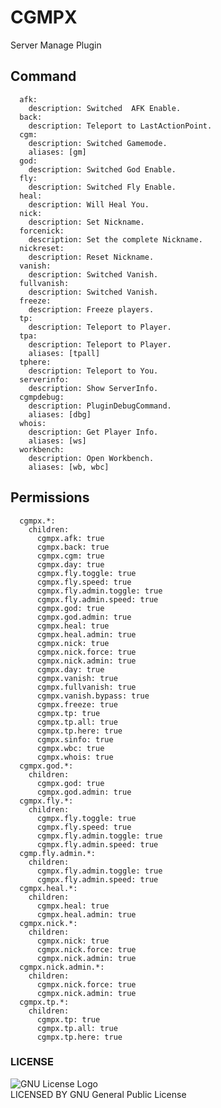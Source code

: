 # CGMPX
Server Manage Plugin

## Command
	  afk:
	    description: Switched  AFK Enable.
	  back:
		description: Teleport to LastActionPoint.
	  cgm:
	    description: Switched Gamemode.
	    aliases: [gm]
	  god:
	    description: Switched God Enable.
	  fly:
	    description: Switched Fly Enable.
	  heal:
	    description: Will Heal You.
	  nick:
	    description: Set Nickname.
	  forcenick:
	    description: Set the complete Nickname.
	  nickreset:
	    description: Reset Nickname.
	  vanish:
	    description: Switched Vanish.
	  fullvanish:
	    description: Switched Vanish.
	  freeze:
	    description: Freeze players.
	  tp:
	    description: Teleport to Player.
	  tpa:
	    description: Teleport to Player.
	    aliases: [tpall]
	  tphere:
	    description: Teleport to You.
	  serverinfo:
	    description: Show ServerInfo.
	  cgmpdebug:
	    description: PluginDebugCommand.
	    aliases: [dbg]
	  whois:
	    description: Get Player Info.
	    aliases: [ws]
	  workbench:
	    description: Open Workbench.
	    aliases: [wb, wbc]

## Permissions
	  cgmpx.*:
	    children:
	      cgmpx.afk: true
	      cgmpx.back: true
	      cgmpx.cgm: true
	      cgmpx.day: true
	      cgmpx.fly.toggle: true
	      cgmpx.fly.speed: true
	      cgmpx.fly.admin.toggle: true
	      cgmpx.fly.admin.speed: true
	      cgmpx.god: true
	      cgmpx.god.admin: true
	      cgmpx.heal: true
	      cgmpx.heal.admin: true
	      cgmpx.nick: true
	      cgmpx.nick.force: true
	      cgmpx.nick.admin: true
	      cgmpx.day: true
	      cgmpx.vanish: true
	      cgmpx.fullvanish: true
	      cgmpx.vanish.bypass: true
	      cgmpx.freeze: true
	      cgmpx.tp: true
	      cgmpx.tp.all: true
	      cgmpx.tp.here: true
	      cgmpx.sinfo: true
	      cgmpx.wbc: true
	      cgmpx.whois: true
	  cgmpx.god.*:
	    children:
	      cgmpx.god: true
	      cgmpx.god.admin: true
	  cgmpx.fly.*:
	    children:
	      cgmpx.fly.toggle: true
	      cgmpx.fly.speed: true
	      cgmpx.fly.admin.toggle: true
	      cgmpx.fly.admin.speed: true
	  cgmp.fly.admin.*:
	    children:
	      cgmpx.fly.admin.toggle: true
	      cgmpx.fly.admin.speed: true
	  cgmpx.heal.*:
	    children:
	      cgmpx.heal: true
	      cgmpx.heal.admin: true
	  cgmpx.nick.*:
	    children:
	      cgmpx.nick: true
	      cgmpx.nick.force: true
	      cgmpx.nick.admin: true
	  cgmpx.nick.admin.*:
	    children:
	      cgmpx.nick.force: true
	      cgmpx.nick.admin: true
	  cgmpx.tp.*:
	    children:
	      cgmpx.tp: true
	      cgmpx.tp.all: true
	      cgmpx.tp.here: true

### LICENSE
![GNU License Logo](https://www.gnu.org/graphics/gplv3-127x51.png)<br>
LICENSED BY GNU General Public License